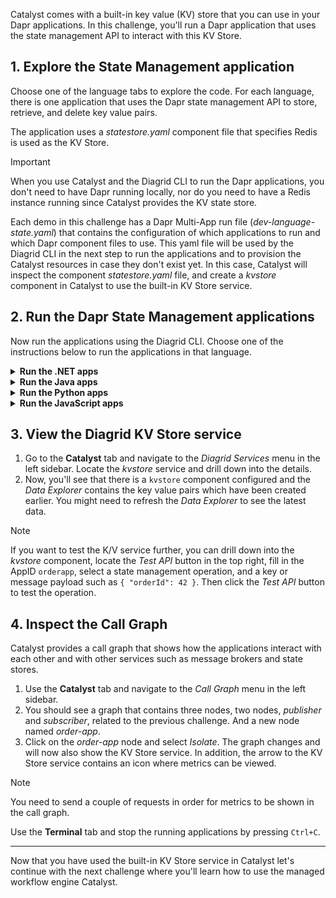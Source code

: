 Catalyst comes with a built-in key value (KV) store that you can use in your Dapr applications. In this challenge, you'll run a Dapr application that uses the state management API to interact with this KV Store.

## 1. Explore the State Management application

Choose one of the language tabs to explore the code. For each language, there is one application that uses the Dapr state management API to store, retrieve, and delete key value pairs.

The application uses a *statestore.yaml* component file that specifies Redis is used as the KV Store.

> [!IMPORTANT]
> When you use Catalyst and the Diagrid CLI to run the Dapr applications, you don't need to have Dapr running locally, nor do you need to have a Redis instance running since Catalyst provides the KV state store.

Each demo in this challenge has a Dapr Multi-App run file (*dev-language-state.yaml*) that contains the configuration of which applications to run and which Dapr component files to use. This yaml file will be used by the Diagrid CLI in the next step to run the applications and to provision the Catalyst resources in case they don't exist yet. In this case, Catalyst will inspect the component *statestore.yaml* file, and create a *kvstore* component in Catalyst to use the built-in KV Store service.

## 2. Run the Dapr State Management applications

Now run the applications using the Diagrid CLI. Choose one of the instructions below to run the applications in that language.

<details>
   <summary><b>Run the .NET apps</b></summary>

1. Use the **Terminal** tab and run the following command to navigate to the .NET apps:

   ```bash,run
   cd csharp
   ```

2. Install the dependencies:

   ```bash,run
   dotnet restore
   ```

3. Use the Diagrid CLI to run the applications using the Multi-App Run file:

   ```bash,run
   diagrid dev run -f dev-csharp-state.yaml --project catalyst-demo --aprove
   ```

4. You can switch to the **Catalyst** tab to see the application IDs and resources being deployed.
5. Wait until the the two applications are connected to Catalyst.

> [!IMPORTANT]
> You need to wait until the Diagrid CLI has set up a connection with the newly created resources in Catalyst. You should see `Connected App ID "order-app" to ...` in the **Terminal** tab logs before you continue.

6. Use the **curl** tab, and run the following command to make a `POST` request to the `order` endpoint of the `order-app` application:

   ```bash,run
   curl -X POST -H "Content-Type: application/json" -d '{ "orderId": 4 }' http://localhost:5001/order
   ```

   The expected output should contains the ID and a message.

   A new KV pair has been created in the Catalyst KV Store. You can verify this in the last step of this challenge.

7. To retrieve the new KV pair, Use the **curl** tab again, and run the following command to make a `GET` request to the `order/{orderId}` endpoint of the `order-app` application:

   ```bash,run
   curl http://localhost:5001/order/4
   ```

   The expected output should look like this:

   ```json,nocopy
   {"data": {"orderId":4}}
   ```

</details>

<details>
   <summary><b>Run the Java apps</b></summary>

1. Use the **Terminal** tab to navigate to the Java apps:

   ```bash,run
   cd java
   ```

2. Install the dependencies:

   ```bash,run
   mvn install
   ```

3. Use the Diagrid CLI to run the applications using the Multi-App Run file:

   ```bash,run
   diagrid dev run -f dev-java-state.yaml --project catalyst-demo --approve
   ```

4. You can switch to the **Catalyst** tab to see the application IDs and resources being deployed.
5. Wait until the the two applications are connected to Catalyst.

> [!IMPORTANT]
> You need to wait until the Diagrid CLI has set up a connection with the newly created resources in Catalyst. You should see `Connected App ID "order-app" to ...` in the **Terminal** tab logs before you continue.

6. Use the **curl** tab, and run the following command to make a `POST` request to the `order` endpoint of the `order-app` application:

   ```bash,run
   curl -X POST -H "Content-Type: application/json" -d '{ "orderId": 4 }' http://localhost:5001/order
   ```

   The expected output should contains the ID and a message.

   A new KV pair has been created in the Catalyst KV Store. You can verify this in the last step of this challenge.

7. To retrieve the new KV pair, Use the **curl** tab again, and run the following command to make a `GET` request to the `order/{orderId}` endpoint of the `order-app` application:

   ```bash,run
   curl http://localhost:5001/order/4
   ```

   The expected output should look like this:

   ```json,nocopy
   {"data": {"orderId":4}}
   ```

</details>

<details>
   <summary><b>Run the Python apps</b></summary>

1. Use the **Terminal** tab to navigate to the Python apps:

   ```bash,run
   cd python
   ```

2. Create and activate a virtual environment:

   ```bash,run
   uv venv --allow-existing
   source .venv/bin/activate
   ```

3. Install the dependencies:

   ```bash,run
   uv pip install -r requirements.txt
   ```

4. Use the Diagrid CLI to run the applications using the Multi-App Run file:

   ```bash,run
   diagrid dev run -f dev-python-state.yaml --project catalyst-demo --approve
   ```

5. You can switch to the **Catalyst** tab to see the application IDs and resources being deployed.
6. Wait until the the two applications are connected to Catalyst.

> [!IMPORTANT]
> You need to wait until the Diagrid CLI has set up a connection with the newly created resources in Catalyst. You should see `Connected App ID "order-app" to ...` in the **Terminal** tab logs before you continue.

7. Use the **curl** tab, and run the following command to make a `POST` request to the `order` endpoint of the `order-app` application:

   ```bash,run
   curl -X POST -H "Content-Type: application/json" -d '{ "orderId": 4 }' http://localhost:5001/order
   ```

   The expected output should contains the ID and a message.

   A new KV pair has been created in the Catalyst KV Store. You can verify this in the last step of this challenge.

8. To retrieve the new KV pair, Use the **curl** tab again, and run the following command to make a `GET` request to the `order/{orderId}` endpoint of the `order-app` application:

   ```bash,run
   curl http://localhost:5001/order/4
   ```

   The expected output should look like this:

   ```json,nocopy
   {"data": {"orderId":4}}
   ```

</details>

<details>
   <summary><b>Run the JavaScript apps</b></summary>

1. Use the **Terminal** tab to navigate to the JavaScript apps:

   ```bash,run
   cd javascript
   ```

2. Install the dependencies:

   ```bash,run
   npm install
   ```

3. Use the Diagrid CLI to run the applications using the Multi-App Run file:

   ```bash,run
   diagrid dev run -f dev-js-state.yaml --project catalyst-demo --approve
   ```

4. You can switch to the **Catalyst** tab to see the application IDs and resources being deployed.
5. Wait until the the two applications are connected to Catalyst.

> [!IMPORTANT]
> You need to wait until the Diagrid CLI has set up a connection with the newly created resources in Catalyst. You should see `Connected App ID "order-app" to ...` in the **Terminal** tab logs before you continue.

5. Use the **curl** tab, and run the following command to make a `POST` request to the `order` endpoint of the `order-app` application:

   ```bash,run
   curl -X POST -H "Content-Type: application/json" -d '{ "orderId": 4 }' http://localhost:5001/order
   ```

   The expected output should contains the ID and a message.

   A new KV pair has been created in the Catalyst KV Store. You can verify this in the last step of this challenge.

6. To retrieve the new KV pair, Use the **curl** tab again, and run the following command to make a `GET` request to the `order/{orderId}` endpoint of the `order-app` application:

   ```bash,run
   curl http://localhost:5001/order/4
   ```

   The expected output should look like this:

   ```json,nocopy
   {"data": {"orderId":4}}
   ```

</details>

## 3. View the Diagrid KV Store service

1. Go to the **Catalyst** tab and navigate to the *Diagrid Services* menu in the left sidebar. Locate the *kvstore* service and drill down into the details.
2. Now, you'll see that there is a `kvstore` component configured and the *Data Explorer* contains the key value pairs which have been created earlier. You might need to refresh the *Data Explorer* to see the latest data.

> [!NOTE]
> If you want to test the K/V service further, you can drill down into the *kvstore* component, locate the *Test API* button in the top right, fill in the AppID `orderapp`, select a state management operation, and a key or message payload such as `{ "orderId": 42 }`. Then click the *Test API* button to test the operation.

## 4. Inspect the Call Graph

Catalyst provides a call graph that shows how the applications interact with each other and with other services such as message brokers and state stores.

1. Use the **Catalyst** tab and navigate to the *Call Graph* menu in the left sidebar.
2. You should see a graph that contains three nodes, two nodes, *publisher* and *subscriber*, related to the previous challenge. And a new node named *order-app*.
3. Click on the *order-app* node and select *Isolate*. The graph changes and will now also show the KV Store service. In addition, the arrow to the KV Store service contains an icon where metrics can be viewed.

> [!NOTE]
> You need to send a couple of requests in order for metrics to be shown in the call graph.

Use the **Terminal** tab and stop the running applications by pressing `Ctrl+C`.

---

Now that you have used the built-in KV Store service in Catalyst let's continue with the next challenge where you'll learn how to use the managed workflow engine Catalyst.